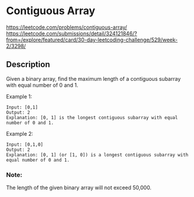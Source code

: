 # Contiguous Array

https://leetcode.com/problems/contiguous-array/
https://leetcode.com/submissions/detail/324121846/?from=/explore/featured/card/30-day-leetcoding-challenge/529/week-2/3298/


## Description

Given a binary array, find the maximum length of a contiguous subarray with equal number of 0 and 1.

Example 1:
```
Input: [0,1]
Output: 2
Explanation: [0, 1] is the longest contiguous subarray with equal number of 0 and 1.
```

Example 2:
```
Input: [0,1,0]
Output: 2
Explanation: [0, 1] (or [1, 0]) is a longest contiguous subarray with equal number of 0 and 1.
```

### Note:
The length of the given binary array will not exceed 50,000.